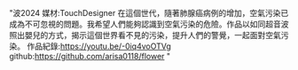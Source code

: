 "波2024
媒材:TouchDesigner
在這個世代，隨著肺腺癌病例的增加，空氣污染已成為不可忽視的問題。我希望人們能夠認識到空氣污染的危險。作品以如同超音波照出嬰兒的方式，揭示這個世界看不見的污染，提升人們的警覺，一起面對空氣污染。
作品紀錄:https://youtu.be/-0iq4voOTVg
github:https://github.com/arisa0118/flower
" 
